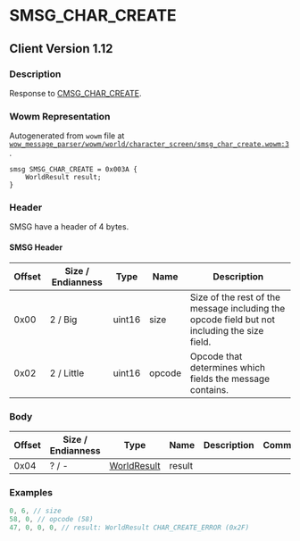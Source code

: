 # SMSG_CHAR_CREATE

## Client Version 1.12

### Description

Response to [CMSG_CHAR_CREATE](./cmsg_char_create.md).

### Wowm Representation

Autogenerated from `wowm` file at [`wow_message_parser/wowm/world/character_screen/smsg_char_create.wowm:3`](https://github.com/gtker/wow_messages/tree/main/wow_message_parser/wowm/world/character_screen/smsg_char_create.wowm#L3).
```rust,ignore
smsg SMSG_CHAR_CREATE = 0x003A {
    WorldResult result;
}
```
### Header

SMSG have a header of 4 bytes.

#### SMSG Header

| Offset | Size / Endianness | Type   | Name   | Description |
| ------ | ----------------- | ------ | ------ | ----------- |
| 0x00   | 2 / Big           | uint16 | size   | Size of the rest of the message including the opcode field but not including the size field.|
| 0x02   | 2 / Little        | uint16 | opcode | Opcode that determines which fields the message contains.|

### Body

| Offset | Size / Endianness | Type | Name | Description | Comment |
| ------ | ----------------- | ---- | ---- | ----------- | ------- |
| 0x04 | ? / - | [WorldResult](worldresult.md) | result |  |  |

### Examples
```c
0, 6, // size
58, 0, // opcode (58)
47, 0, 0, 0, // result: WorldResult CHAR_CREATE_ERROR (0x2F)
```
